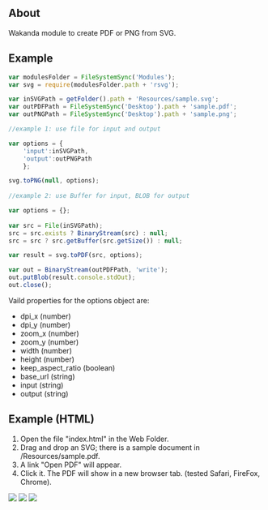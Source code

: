 About
-----
Wakanda module to create PDF or PNG from SVG.

Example
-------
```js
var modulesFolder = FileSystemSync('Modules');
var svg = require(modulesFolder.path + 'rsvg');

var inSVGPath = getFolder().path + 'Resources/sample.svg';
var outPDFPath = FileSystemSync('Desktop').path + 'sample.pdf';
var outPNGPath = FileSystemSync('Desktop').path + 'sample.png';

//example 1: use file for input and output

var options = {
	'input':inSVGPath,	
	'output':outPNGPath
	};

svg.toPNG(null, options);
	
//example 2: use Buffer for input, BLOB for output

var options = {};
		
var src = File(inSVGPath);
src = src.exists ? BinaryStream(src) : null;
src = src ? src.getBuffer(src.getSize()) : null;

var result = svg.toPDF(src, options);

var out = BinaryStream(outPDFPath, 'write');
out.putBlob(result.console.stdOut);
out.close();
```

Vaild properties for the options object are:

* dpi_x (number)
* dpi_y (number)
* zoom_x (number)
* zoom_y (number)
* width (number)
* height (number)
* keep_aspect_ratio (boolean)
* base_url (string)
* input (string)
* output (string)

Example (HTML)
--------------
1. Open the file "index.html" in the Web Folder.
2. Drag and drop an SVG; there is a sample document in /Resources/sample.pdf.
3. A link "Open PDF" will appear.
4. Click it. The PDF will show in a new browser tab. (tested Safari, FireFox, Chrome).

![](https://github.com/miyako/wak-rsvg/blob/master/images/1.png)
![](https://github.com/miyako/wak-rsvg/blob/master/images/2.png)
![](https://github.com/miyako/wak-rsvg/blob/master/images/3.png)
